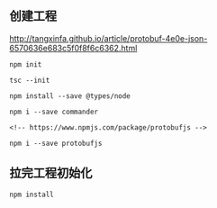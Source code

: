 
## 创建工程
http://tangxinfa.github.io/article/protobuf-4e0e-json-6570636e683c5f0f8f6c6362.html

```
npm init

tsc --init

npm install --save @types/node

npm i --save commander

<!-- https://www.npmjs.com/package/protobufjs -->

npm i --save protobufjs
```


## 拉完工程初始化

```
npm install
```